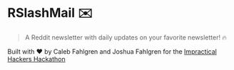 # RSlashMail ✉️
> A Reddit newsletter with daily updates on your favorite newsletter! 🔥

Built with ❤️ by Caleb Fahlgren and Joshua Fahlgren for the [Impractical Hackers Hackathon](https://impracticalhackers.devpost.com/)
